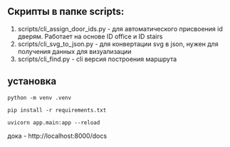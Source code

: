 ## Скрипты в папке scripts:

1. scripts/cli_assign_door_ids.py - для автоматического присвоения id дверям. Работает на основе ID office и ID stairs
2. scripts/cli_svg_to_json.py - для конвертации svg в json, нужен для получения данных для визуализации
3. scripts/cli_find.py - cli версия построения маршрута

## установка

```
python -m venv .venv

pip install -r requirements.txt

uvicorn app.main:app --reload
```

дока - http://localhost:8000/docs
